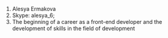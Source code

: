 1.	Alesya Ermakova
2.	Skype: alesya_6; 
3.	The beginning of a career as a front-end developer and the development of skills in the field of development
